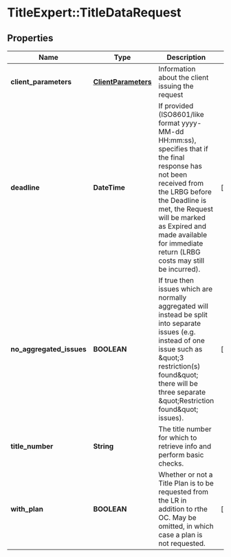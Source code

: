 # TitleExpert::TitleDataRequest

## Properties
Name | Type | Description | Notes
------------ | ------------- | ------------- | -------------
**client_parameters** | [**ClientParameters**](ClientParameters.md) | Information about the client issuing the request | 
**deadline** | **DateTime** | If provided (ISO8601/like format yyyy-MM-dd HH:mm:ss), specifies that if the final response has not been received from the LRBG before the Deadline is met, the Request will be marked as Expired and made available for immediate return (LRBG costs may still be incurred). | [optional] 
**no_aggregated_issues** | **BOOLEAN** | If true then issues which are normally aggregated will instead be split into separate issues (e.g. instead of one issue such as \&quot;3 restriction(s) found\&quot; there will be three separate \&quot;Restriction found\&quot; issues). | [optional] 
**title_number** | **String** | The title number for which to retrieve info and perform basic checks. | 
**with_plan** | **BOOLEAN** | Whether or not a Title Plan is to be requested from the LR in addition to rthe OC. May be omitted, in which case a plan is not requested. | [optional] 


